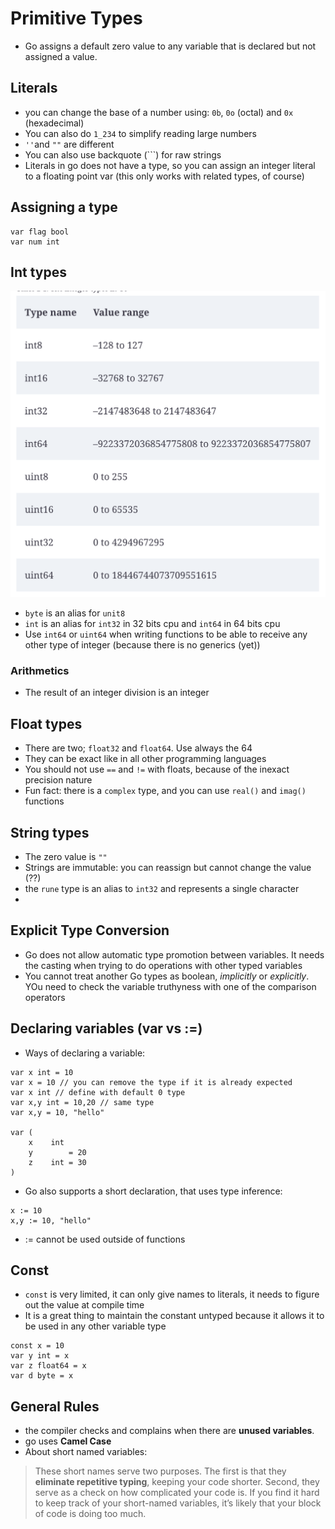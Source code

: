 # Primitive Types

* Go assigns a default zero value to any variable that is declared but not assigned a value.

## Literals

* you can change the base of a number using: `0b`, `0o` (octal) and `0x` (hexadecimal)
* You can also do `1_234` to simplify reading large numbers
* `''`and  `""` are different
* You can also use backquote (`\``) for raw strings
* Literals in go does not have a type, so you can assign an integer literal to a floating point var (this only works with related types, of course)


## Assigning a type

```golang
var flag bool
var num int
```

## Int types
![Int types](./int_types.png)

* `byte` is an alias for `unit8`
* `int` is an alias for `int32` in 32 bits cpu and `int64` in 64 bits cpu
* Use `int64` or `uint64` when writing functions to be able to receive any other type of integer (because there is no generics (yet))

### Arithmetics

* The result of an integer division is an integer

## Float types

* There are two; `float32` and `float64`. Use always the 64
* They can be exact like in all other programming languages
* You should not use `==` and `!=` with floats, because of the inexact precision nature
* Fun fact: there is a `complex` type, and you can use `real()` and `imag()` functions


## String types

* The zero value is `""`
* Strings are immutable: you can reassign but cannot change the value (??)
* the `rune` type is an alias to `int32` and represents a single character
* 


## Explicit Type Conversion

* Go does not allow automatic type promotion between variables. It needs the casting when trying to do operations with other typed variables
* You cannot treat another Go types as boolean, _implicitly_ or _explicitly_. YOu need to check the variable truthyness with one of the comparison operators


## Declaring variables (var vs :=)

* Ways of declaring a variable:

```golang
var x int = 10
var x = 10 // you can remove the type if it is already expected
var x int // define with default 0 type
var x,y int = 10,20 // same type
var x,y = 10, "hello"

var (
    x    int
    y        = 20
    z    int = 30
)
```

* Go also supports a short declaration, that uses type inference:

```golang
x := 10
x,y := 10, "hello"

```

* := cannot be used outside of functions


## Const

* `const` is very limited, it can only give names to literals, it needs to figure out the value at compile time
* It is a great thing to maintain the constant untyped because it allows it to be used in any other variable type

```golang
const x = 10
var y int = x
var z float64 = x
var d byte = x
```

## General Rules
* the compiler checks and complains when there are **unused variables**. 
* go uses **Camel Case**
* About short named variables:

> These short names serve two purposes. The first is that they **eliminate repetitive typing**, keeping your code shorter. Second, they serve as a check on how complicated your code is. If you find it hard to keep track of your short-named variables, it’s likely that your block of code is doing too much.
